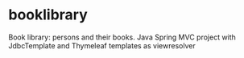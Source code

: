 # booklibrary
Book library: persons and their books. Java Spring MVC project with JdbcTemplate and Thymeleaf templates as viewresolver
